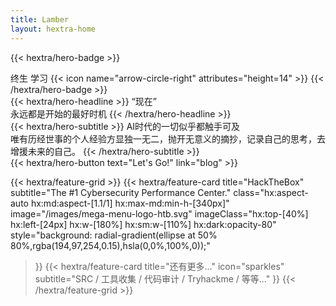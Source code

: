```yaml
---
title: Lamber
layout: hextra-home
---
```


{{< hextra/hero-badge >}}
  <div class="hx:w-2 hx:h-2 hx:rounded-full hx:bg-primary-400"></div>
  <span>终生 学习</span>
  {{< icon name="arrow-circle-right" attributes="height=14" >}}
{{< /hextra/hero-badge >}}

<div class="hx:mt-6 hx:mb-6">
{{< hextra/hero-headline >}}
  “现在”&nbsp;<br class="hx:sm:block hx:hidden" />永远都是开始的最好时机
{{< /hextra/hero-headline >}}
</div>

<div class="hx:mb-12">
{{< hextra/hero-subtitle >}}
  AI时代的一切似乎都触手可及&nbsp;<br class="hx:sm:block hx:hidden" />唯有历经世事的个人经验方显独一无二，抛开无意义的摘抄，记录自己的思考，去增援未来的自己。
{{< /hextra/hero-subtitle >}}
</div>

<div class="hx:mb-6">
{{< hextra/hero-button text="Let's Go!" link="blog" >}}
</div>

<div class="hx:mt-6"></div>

{{< hextra/feature-grid >}}
  {{< hextra/feature-card
    title="HackTheBox"
    subtitle="The #1 Cybersecurity Performance Center."
    class="hx:aspect-auto hx:md:aspect-[1.1/1] hx:max-md:min-h-[340px]"
    image="/images/mega-menu-logo-htb.svg"
    imageClass="hx:top-[40%] hx:left-[24px] hx:w-[180%] hx:sm:w-[110%] hx:dark:opacity-80"
    style="background: radial-gradient(ellipse at 50% 80%,rgba(194,97,254,0.15),hsla(0,0%,100%,0));"
  >}}
  {{< hextra/feature-card
    title="还有更多..."
    icon="sparkles"
    subtitle="SRC / 工具收集 / 代码审计 / Tryhackme / 等等..."
  >}}
{{< /hextra/feature-grid >}}